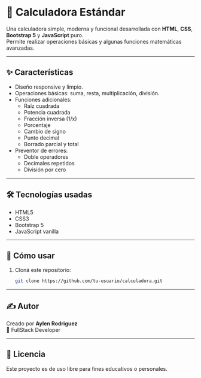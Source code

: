 # 🧮 Calculadora Estándar

Una calculadora simple, moderna y funcional desarrollada con **HTML**, **CSS**, **Bootstrap 5** y **JavaScript** puro.  
Permite realizar operaciones básicas y algunas funciones matemáticas avanzadas.

---

## ✨ Características

- Diseño responsive y limpio.
- Operaciones básicas: suma, resta, multiplicación, división.
- Funciones adicionales:
  - Raíz cuadrada
  - Potencia cuadrada
  - Fracción inversa (1/x)
  - Porcentaje
  - Cambio de signo
  - Punto decimal
  - Borrado parcial y total
- Preventor de errores:
  - Doble operadores
  - Decimales repetidos
  - División por cero

---

## 🛠️ Tecnologías usadas

- HTML5
- CSS3
- Bootstrap 5
- JavaScript vanilla

---

## 🚀 Cómo usar

1. Cloná este repositorio:
   ```bash
   git clone https://github.com/tu-usuario/calculadora.git

---

## ✍️ Autor

Creado por **Aylen Rodriguez**  
📌 FullStack Developer

---

## 📄 Licencia

Este proyecto es de uso libre para fines educativos o personales.
